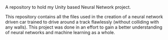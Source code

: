 A repository to hold my Unity based Neural Network project.

This repository contains all the files used in the creation of a neural network driven car trained to drive around a track flawlessly (without colliding with any walls).
This project was done in an effort to gain a better understanding of neural networks and machine learning as a whole.
